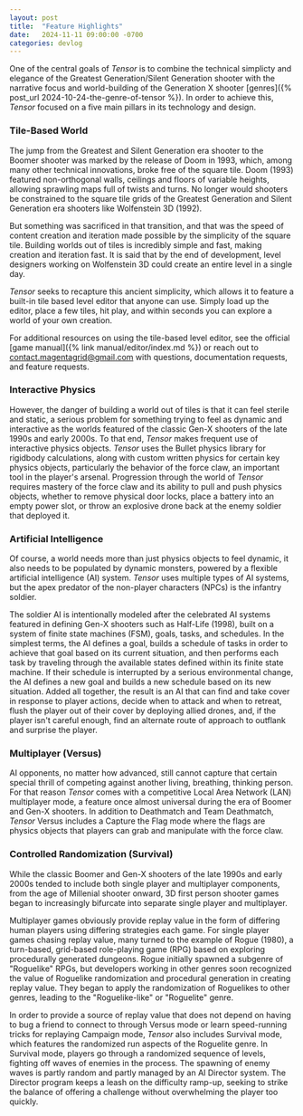 ```yaml
---
layout: post
title:  "Feature Highlights"
date:   2024-11-11 09:00:00 -0700
categories: devlog
---
```


One of the central goals of *Tensor* is to combine the technical simplicty and elegance of the Greatest Generation/Silent Generation shooter with the narrative focus and world-building of the Generation X shooter [genres]({% post_url 2024-10-24-the-genre-of-tensor %}). In order to achieve this, *Tensor* focused on a five main pillars in its technology and design.

### Tile-Based World

The jump from the Greatest and Silent Generation era shooter to the Boomer shooter was marked by the release of Doom in 1993, which, among many other technical innovations, broke free of the square tile. Doom (1993) featured non-orthogonal walls, ceilings and floors of variable heights, allowing sprawling maps full of twists and turns.  No longer would shooters be constrained to the square tile grids of the Greatest Generation and Silent Generation era shooters like Wolfenstein 3D (1992).

But something was sacrificed in that transition, and that was the speed of content creation and iteration made possible by the simplicity of the square tile. Building worlds out of tiles is incredibly simple and fast, making creation and iteration fast. It is said that by the end of development, level designers working on Wolfenstein 3D could create an entire level in a single day.

*Tensor* seeks to recapture this ancient simplicity, which allows it to feature a built-in tile based level editor that anyone can use. Simply load up the editor, place a few tiles, hit play, and within seconds you can explore a world of your own creation.

For additional resources on using the tile-based level editor, see the official [game manual]({% link manual/editor/index.md %}) or reach out to [contact.magentagrid@gmail.com](mailto:contact.magentagrid@gmail.com) with questions, documentation requests, and feature requests.

### Interactive Physics

However, the danger of building a world out of tiles is that it can feel sterile and static, a serious problem for something trying to feel as dynamic and interactive as the worlds featured of the classic Gen-X shooters of the late 1990s and early 2000s. To that end, *Tensor* makes frequent use of interactive physics objects. *Tensor* uses the Bullet physics library for rigidbody calculations, along with custom written physics for certain key physics objects, particularly the behavior of the force claw, an important tool in the player's arsenal. Progression through the world of *Tensor* requires mastery of the force claw and its ability to pull and push physics objects, whether to remove physical door locks, place a battery into an empty power slot, or throw an explosive drone back at the enemy soldier that deployed it.

### Artificial Intelligence

Of course, a world needs more than just physics objects to feel dynamic, it also needs to be populated by dynamic monsters, powered by a flexible artificial intelligence (AI) system. *Tensor* uses multiple types of AI systems, but the apex predator of the non-player characters (NPCs) is the infantry soldier.

The soldier AI is intentionally modeled after the celebrated AI systems featured in defining Gen-X shooters such as Half-Life (1998), built on a system of finite state machines (FSM), goals, tasks, and schedules. In the simplest terms, the AI defines a goal, builds a schedule of tasks in order to achieve that goal based on its current situation, and then performs each task by traveling through the available states defined within its finite state machine. If their schedule is interrupted by a serious environmental change, the AI defines a new goal and builds a new schedule based on its new situation. Added all together, the result is an AI that can find and take cover in response to player actions, decide when to attack and when to retreat, flush the player out of their cover by deploying allied drones, and, if the player isn't careful enough, find an alternate route of approach to outflank and surprise the player.

### Multiplayer (Versus)

AI opponents, no matter how advanced, still cannot capture that certain special thrill of competing against another living, breathing, thinking person. For that reason *Tensor* comes with a competitive Local Area Network (LAN) multiplayer mode, a feature once almost universal during the era of Boomer and Gen-X shooters. In addition to Deathmatch and Team Deathmatch, *Tensor* Versus includes a Capture the Flag mode where the flags are physics objects that players can grab and manipulate with the force claw.

### Controlled Randomization (Survival)

While the classic Boomer and Gen-X shooters of the late 1990s and early 2000s tended to include both single player and multiplayer components, from the age of Millenial shooter onward, 3D first person shooter games began to increasingly bifurcate into separate single player and multiplayer.

Multiplayer games obviously provide replay value in the form of differing human players using differing strategies each game. For single player games chasing replay value, many turned to the example of Rogue (1980), a turn-based, grid-based role-playing game (RPG) based on exploring procedurally generated dungeons. Rogue initially spawned a subgenre of "Roguelike" RPGs, but developers working in other genres soon recognized the value of Roguelike randomization and procedural generation in creating replay value. They began to apply the randomization of Roguelikes to other genres, leading to the "Roguelike-like" or "Roguelite" genre.

In order to provide a source of replay value that does not depend on having to bug a friend to connect to through Versus mode or learn speed-running tricks for replaying Campaign mode, *Tensor* also includes Survival mode, which features the randomized run aspects of the Roguelite genre. In Survival mode, players go through a randomized sequence of levels, fighting off waves of enemies in the process. The spawning of enemy waves is partly random and partly managed by an AI Director system. The Director program keeps a leash on the difficulty ramp-up, seeking to strike the balance of offering a challenge without overwhelming the player too quickly.
